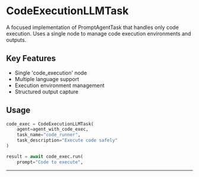 # CodeExecutionLLMTask

A focused implementation of PromptAgentTask that handles only code execution. Uses a single node to manage code execution environments and outputs.

## Key Features
- Single 'code_execution' node
- Multiple language support
- Execution environment management
- Structured output capture

## Usage
```python
code_exec = CodeExecutionLLMTask(
    agent=agent_with_code_exec,
    task_name="code_runner",
    task_description="Execute code safely"
)

result = await code_exec.run(
    prompt="Code to execute",
```

---